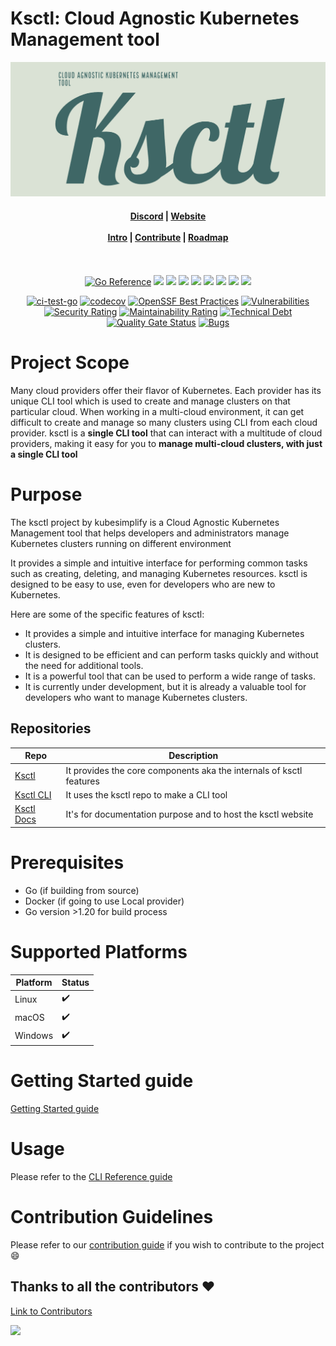 # Ksctl: Cloud Agnostic Kubernetes Management tool

![CoverPage Social Media](./img/ksctl-cover.png)

<h4 align="center">
    <a href="https://discord.com/invite/kubesimplify">Discord</a> |
    <a href="https://docs.ksctl.com/">Website</a><br/><br/>
    <a href="https://docs.ksctl.com/docs/intro">Intro</a> |
    <a href="https://docs.ksctl.com/docs/contributions">Contribute</a> |
    <a href="https://docs.ksctl.com/docs/roadmap">Roadmap</a><br/><br/>
</h4>
<br>
<div align="center">
    <a href="https://pkg.go.dev/github.com/ksctl/ksctl"><img src="https://pkg.go.dev/badge/github.com/ksctl/ksctl.svg" alt="Go Reference"></a>
   <img src="https://img.shields.io/github/issues/ksctl/ksctl?style=for-the-badge" />
   <img src="https://img.shields.io/github/issues-pr/ksctl/ksctl?style=for-the-badge" />
   <img src="https://img.shields.io/github/issues-pr-closed-raw/ksctl/ksctl?style=for-the-badge" />
   <img src="https://img.shields.io/github/license/ksctl/ksctl?style=for-the-badge" />
   <img src="https://img.shields.io/github/forks/ksctl/ksctl?style=for-the-badge" />
   <img src="https://img.shields.io/github/stars/ksctl/ksctl?style=for-the-badge" />
   <img src="https://img.shields.io/github/contributors/ksctl/ksctl?style=for-the-badge" />
   <img src="https://img.shields.io/github/last-commit/ksctl/ksctl?style=for-the-badge" />
   <br>

   [![ci-test-go](https://github.com/ksctl/ksctl/actions/workflows/go-fmt.yaml/badge.svg)](https://github.com/ksctl/ksctl/actions/workflows/go-fmt.yaml)
  [![codecov](https://codecov.io/gh/ksctl/ksctl/branch/main/graph/badge.svg?token=QM61IOCPKC)](https://codecov.io/gh/ksctl/ksctl)
  [![OpenSSF Best Practices](https://bestpractices.coreinfrastructure.org/projects/7469/badge)](https://bestpractices.coreinfrastructure.org/projects/7469)
  [![Vulnerabilities](https://sonarcloud.io/api/project_badges/measure?project=kubesimplify_ksctl&metric=vulnerabilities)](https://sonarcloud.io/summary/new_code?id=kubesimplify_ksctl)
  [![Security Rating](https://sonarcloud.io/api/project_badges/measure?project=kubesimplify_ksctl&metric=security_rating)](https://sonarcloud.io/summary/new_code?id=kubesimplify_ksctl)
  [![Maintainability Rating](https://sonarcloud.io/api/project_badges/measure?project=kubesimplify_ksctl&metric=sqale_rating)](https://sonarcloud.io/summary/new_code?id=kubesimplify_ksctl)
  [![Technical Debt](https://sonarcloud.io/api/project_badges/measure?project=kubesimplify_ksctl&metric=sqale_index)](https://sonarcloud.io/summary/new_code?id=kubesimplify_ksctl)
  [![Quality Gate Status](https://sonarcloud.io/api/project_badges/measure?project=kubesimplify_ksctl&metric=alert_status)](https://sonarcloud.io/summary/new_code?id=kubesimplify_ksctl)
  [![Bugs](https://sonarcloud.io/api/project_badges/measure?project=kubesimplify_ksctl&metric=bugs)](https://sonarcloud.io/summary/new_code?id=kubesimplify_ksctl)

</div>




# Project Scope

Many cloud providers offer their flavor of Kubernetes. Each provider has its unique CLI tool which is used to create and manage clusters on that particular cloud. When working in a multi-cloud environment, it can get difficult to create and manage so many clusters using CLI from each cloud provider. ksctl is a **single CLI tool** that can interact with a multitude of cloud providers, making it easy for you to **manage multi-cloud clusters, with just a single CLI tool**

# Purpose

The ksctl project by kubesimplify is a Cloud Agnostic Kubernetes Management tool that helps developers and administrators manage Kubernetes clusters running on different environment

It provides a simple and intuitive interface for performing common tasks such as creating, deleting, and managing Kubernetes resources. ksctl is designed to be easy to use, even for developers who are new to Kubernetes.

Here are some of the specific features of ksctl:

- It provides a simple and intuitive interface for managing Kubernetes clusters.
- It is designed to be efficient and can perform tasks quickly and without the need for additional tools.
- It is a powerful tool that can be used to perform a wide range of tasks.
- It is currently under development, but it is already a valuable tool for developers who want to manage Kubernetes clusters.

## Repositories
Repo | Description
-|-
[Ksctl](https://github.com/ksctl/ksctl) | It provides the core components aka the internals of ksctl features
[Ksctl CLI](https://github.com/ksctl/cli) | It uses the ksctl repo to make a CLI tool
[Ksctl Docs](https://github.com/ksctl/docs) | It's for documentation purpose and to host the ksctl website

# Prerequisites

- Go (if building from source)
- Docker (if going to use Local provider)
- Go version >1.20 for build process

# Supported Platforms

Platform | Status
--|--
Linux | :heavy_check_mark:
macOS | :heavy_check_mark:
Windows | :heavy_check_mark:

# Getting Started guide

[Getting Started guide](https://docs.ksctl.com/docs/getting-started/cli/)

# Usage

Please refer to the [CLI Reference guide](https://docs.ksctl.com/docs/reference/cli/)
# Contribution Guidelines
Please refer to our [contribution guide](https://docs.ksctl.com/docs/contribution-guidelines/) if you wish to contribute to the project :smile:

## Thanks to all the contributors ❤️
[Link to Contributors](https://github.com/ksctl/ksctl/graphs/contributors)

<a href="https://github.com/ksctl/ksctl/graphs/contributors">
  <img src="https://contrib.rocks/image?repo=ksctl/ksctl" />
</a>
